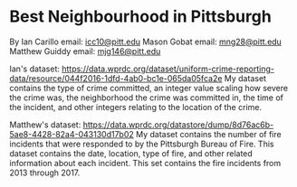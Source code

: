# Best Neighbourhood in Pittsburgh 

By Ian Carillo
email: icc10@pitt.edu
Mason Gobat
email: mng28@pitt.edu
Matthew Guiddy
email: mjg146@pitt.edu

Ian's dataset: https://data.wprdc.org/dataset/uniform-crime-reporting-data/resource/044f2016-1dfd-4ab0-bc1e-065da05fca2e
My dataset contains the type of crime committed, an integer value scaling how severe the crime was, the neighborhood the crime was committed in, the time of the incident, and other integers relating to the location of the crime.

Matthew's dataset:  https://data.wprdc.org/datastore/dump/8d76ac6b-5ae8-4428-82a4-043130d17b02
My dataset contains the number of fire incidents that were responded to by the Pittsburgh Bureau of Fire. This dataset contains the date, location, type of fire, and other related information about each incident. This set contains the fire incidents from 2013 through 2017. 

